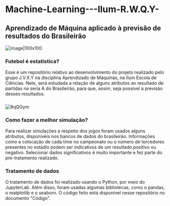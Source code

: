 # Machine-Learning---Ilum-R.W.Q.Y-

## Aprendizado de Máquina aplicado à previsão de resultados do Brasileirão

![image|100x100](https://user-images.githubusercontent.com/107067724/184998620-beb7c37b-20d5-4ec9-843a-a624387f682e.png)

### Futebol é estatística?
Esse é um repositório relativo ao desenvolvimento do projeto realizado pelo grupo J.V.X.Y na disciplina Aprendizado de Máquinas, na Ilum Escola de Ciências. Nele, será estudada a relação de alguns atributos ao resultado de partidas na seria A do Brasileirão, para que, assim, seja possível a previsão desses resultados.

##### 

![8qQGym](https://user-images.githubusercontent.com/107067724/185000434-94e58d5a-f494-41c2-bcc8-69aee78a1213.gif)

### Como fazer a melhor simulação?
Para realizar simulações a respeito dos jogos foram usados alguns atributos, disponíveis nos bancos de dados do brasileirão. Informações como a colocação de cada time no campeonato ou o número de torcedores presentes no estádio podem ser indicativos de um resultado positivo ou negativo. Selecionar dados significativos é muito importante e fez parte do pre-tratamento realizado.

### Tratamento de dados
O tratamento de dados foi realizado usando o Python, por meio do JupyterLab. Além disso, foram usadas algumas bibliotecas, como o pandas, o matplotlib e o seaborn. O código feito está disponível nesse repositório no documento "Código".
